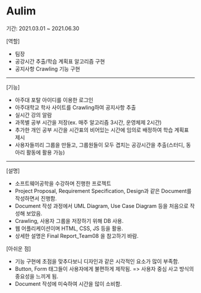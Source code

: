# Aulim

기간: 2021.03.01 ~ 2021.06.30 

[역할]
- 팀장
- 공강시간 추출/학습 계획표 알고리즘 구현
- 공지사항 Crawling 기능 구현
***********

[기능]
- 아주대 포탈 아이디를 이용한 로그인
- 아주대학교 학사 사이트를 Crawling하여 공지사항 추출
- 실시간 강의 알람
- 과목별 공부 시간을 저장(ex. 매주 알고리즘 3시간, 운영체제 2시간)
- 추가한 개인 공부 시간을 시간표의 비어있는 시간에 임의로 배정하여 학습 계획표 제시
- 사용자들끼리 그룹을 만들고, 그룹원들이 모두 겹치는 공강시간을 추출(스터디, 동아리 활동에 활용 가능)

***********
[설명]
- 소프트웨어공학을 수강하며 진행한 프로젝트
- Project Proposal, Requirement Specification, Design과 같은 Document를 작성하면서 진행함.
- Document 작성 과정에서 UML Diagram, Use Case Diagram 등을 처음으로 작성해 보았음.
- Crawling, 사용자 그룹을 저장하기 위해 DB 사용.
- 웹 어플리케이션이며 HTML, CSS, JS 등을 활용.
- 상세한 설명은 Final Report_Team08 을 참고하기 바람.

[아쉬운 점]
- 기능 구현에 초점을 맞추다보니 디자인과 같은 시각적인 요소가 많이 부족함.
- Button, Form 태그들이 사용자에게 불편하게 제작됨. 
  => 사용자 중심 사고 방식의 중요성을 느끼게 됨.
- Document 작성에 미숙하여 시간을 많이 소비함.
